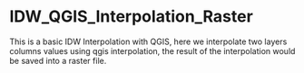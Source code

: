 # IDW_QGIS_Interpolation_Raster
This is a basic IDW Interpolation with QGIS, here we interpolate two layers columns values using qgis interpolation, the result of the interpolation would be saved into a raster file.

